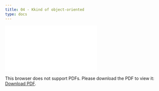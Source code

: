 ```yaml
---
title: 04 - Kkind of object-oriented
type: docs
---
```


<object data="/episode04.pdf" type="application/pdf" width="700px" height="700px">
    <embed src="/episode04.pdf">
        <p>This browser does not support PDFs. Please download the PDF to view it: <a href="/episode04.pdf">Download PDF</a>.</p>
    </embed>
</object>

